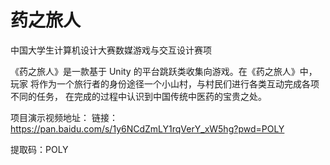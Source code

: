 # 药之旅人
中国大学生计算机设计大赛数媒游戏与交互设计赛项

《药之旅人》是一款基于 Unity 的平台跳跃类收集向游戏。在《药之旅人》中，玩家
将作为一个旅行者的身份途径一个小山村，与村民们进行各类互动完成各项不同的任务，
在完成的过程中认识到中国传统中医药的宝贵之处。

项目演示视频地址：
链接：https://pan.baidu.com/s/1y6NCdZmLY1rqVerY_xW5hg?pwd=POLY 

提取码：POLY
